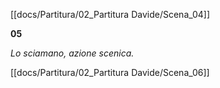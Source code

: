 [[docs/Partitura/02_Partitura Davide/Scena_04]]

**05**

_Lo sciamano, azione scenica._

[[docs/Partitura/02_Partitura Davide/Scena_06]]